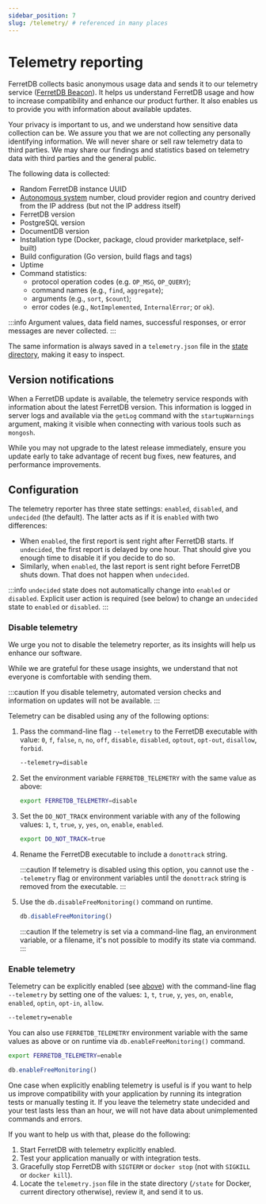 ```yaml
---
sidebar_position: 7
slug: /telemetry/ # referenced in many places
---
```


# Telemetry reporting

FerretDB collects basic anonymous usage data and sends it to our telemetry service ([FerretDB Beacon](https://beacon.ferretdb.com)).
It helps us understand FerretDB usage and how to increase compatibility and enhance our product further.
It also enables us to provide you with information about available updates.

Your privacy is important to us, and we understand how sensitive data collection can be.
We assure you that we are not collecting any personally identifying information.
We will never share or sell raw telemetry data to third parties.
We may share our findings and statistics based on telemetry data with third parties and the general public.

The following data is collected:

- Random FerretDB instance UUID
- [Autonomous system](<https://en.wikipedia.org/wiki/Autonomous_system_(Internet)>) number,
  cloud provider region and country derived from the IP address (but not the IP address itself)
- FerretDB version
- PostgreSQL version
- DocumentDB version
- Installation type (Docker, package, cloud provider marketplace, self-built)
- Build configuration (Go version, build flags and tags)
- Uptime
- Command statistics:
  - protocol operation codes (e.g. `OP_MSG`, `OP_QUERY`);
  - command names (e.g., `find`, `aggregate`);
  - arguments (e.g., `sort`, `$count`);
  - error codes (e.g., `NotImplemented`, `InternalError`; or `ok`).

:::info
Argument values, data field names, successful responses, or error messages are never collected.
:::

The same information is always saved in a `telemetry.json` file
in the [state directory](configuration/flags.md#general), making it easy to inspect.

## Version notifications

When a FerretDB update is available,
the telemetry service responds with information about the latest FerretDB version.
This information is logged in server logs and available via the `getLog` command with the `startupWarnings` argument, making it visible when connecting with various tools such as `mongosh`.

While you may not upgrade to the latest release immediately,
ensure you update early to take advantage of recent bug fixes, new features, and performance improvements.

## Configuration

The telemetry reporter has three state settings: `enabled`, `disabled`, and `undecided` (the default).
The latter acts as if it is `enabled` with two differences:

- When `enabled`, the first report is sent right after FerretDB starts.
  If `undecided`, the first report is delayed by one hour.
  That should give you enough time to disable it if you decide to do so.
- Similarly, when `enabled`, the last report is sent right before FerretDB shuts down.
  That does not happen when `undecided`.

:::info
`undecided` state does not automatically change into `enabled` or `disabled`.
Explicit user action is required (see below) to change an `undecided` state to `enabled` or `disabled`.
:::

### Disable telemetry

We urge you not to disable the telemetry reporter, as its insights will help us enhance our software.

While we are grateful for these usage insights, we understand that not everyone is comfortable with sending them.

:::caution
If you disable telemetry, automated version checks and information on updates will not be available.
:::

Telemetry can be disabled using any of the following options:

1. Pass the command-line flag `--telemetry` to the FerretDB executable with value:
   `0`, `f`, `false`, `n`, `no`, `off`, `disable`, `disabled`, `optout`, `opt-out`, `disallow`, `forbid`.

   ```sh
   --telemetry=disable
   ```

2. Set the environment variable `FERRETDB_TELEMETRY` with the same value as above:

   ```sh
   export FERRETDB_TELEMETRY=disable
   ```

3. Set the `DO_NOT_TRACK` environment variable with any of the following values:
   `1`, `t`, `true`, `y`, `yes`, `on`, `enable`, `enabled`.

   ```sh
   export DO_NOT_TRACK=true
   ```

4. Rename the FerretDB executable to include a `donottrack` string.

   :::caution
   If telemetry is disabled using this option, you cannot use the `--telemetry` flag or environment variables
   until the `donottrack` string is removed from the executable.
   :::

5. Use the `db.disableFreeMonitoring()` command on runtime.

   ```js
   db.disableFreeMonitoring()
   ```

   :::caution
   If the telemetry is set via a command-line flag, an environment variable, or a filename, it's not possible
   to modify its state via command.
   :::

### Enable telemetry

Telemetry can be explicitly enabled (see [above](#configuration)) with the command-line flag `--telemetry`
by setting one of the values:
`1`, `t`, `true`, `y`, `yes`, `on`, `enable`, `enabled`, `optin`, `opt-in`, `allow`.

```sh
--telemetry=enable
```

You can also use `FERRETDB_TELEMETRY` environment variable with the same values as above
or on runtime via `db.enableFreeMonitoring()` command.

```sh
export FERRETDB_TELEMETRY=enable
```

```js
db.enableFreeMonitoring()
```

One case when explicitly enabling telemetry is useful is if you want to help us improve compatibility
with your application by running its integration tests or manually testing it.
If you leave the telemetry state undecided and your test lasts less than an hour,
we will not have data about unimplemented commands and errors.

If you want to help us with that, please do the following:

1. Start FerretDB with telemetry explicitly enabled.
2. Test your application manually or with integration tests.
3. Gracefully stop FerretDB with `SIGTERM` or `docker stop` (not with `SIGKILL` or `docker kill`).
4. Locate the `telemetry.json` file in the state directory
   (`/state` for Docker, current directory otherwise), review it, and send it to us.
